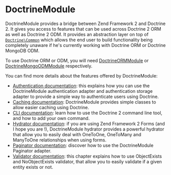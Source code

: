 # DoctrineModule

DoctrineModule provides a bridge between Zend Framework 2 and Doctrine 2.
It gives you access to features that can be used across Doctrine 2 ORM as well as Doctrine 2 ODM.
It provides an abstraction layer on top of [`Doctrine\Common`](https://github.com/doctrine/common)
which allows the end user to build functionality being completely unaware if he's currently working
with Doctrine ORM or Doctrine MongoDB ODM.

To use Doctrine ORM or ODM, you will need [DoctrineORMModule](https://github.com/doctrine/DoctrineORMModule)
or [DoctrineMongoODMModule](https://github.com/doctrine/DoctrineMongoODMModule) respectively.

You can find more details about the features offered by DoctrineModule:

* [Authentication documentation](https://github.com/doctrine/DoctrineModule/blob/master/docs/authentication.md): this explains how you can use the DoctrineModule authentication adapter and authentication storage adapter to provide a simple way to authenticate users using Doctrine.
* [Caching documentation](https://github.com/doctrine/DoctrineModule/blob/master/docs/caching.md): DoctrineModule provides simple classes to allow easier caching using Doctrine.
* [CLI documentation](https://github.com/doctrine/DoctrineModule/blob/master/docs/cli.md): learn how to use the Doctrine 2 command line tool, and how to add your own command.
* [Hydrator documentation](https://github.com/doctrine/DoctrineModule/blob/master/docs/hydrator.md): if you are using Zend Framework 2 Forms (and I hope you are !), DoctrineModule hydrator provides a powerful hydrator that allow you to easily deal with OneToOne, OneToMany and ManyToOne relationships when using forms.
* [Paginator documentation](https://github.com/doctrine/DoctrineModule/blob/master/docs/paginator.md): discover how to use the DoctrineModule Paginator adapter.
* [Validator documentation](https://github.com/doctrine/DoctrineModule/blob/master/docs/validator.md): this chapter explains how to use ObjectExists and NoObjectExists validator, that allow you to easily validate if a given entity exists or not.
